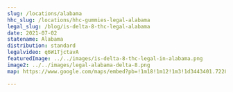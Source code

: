 ```yaml
---
slug: /locations/alabama
hhc_slug: /locations/hhc-gummies-legal-alabama
legal_slug: /blog/is-delta-8-thc-legal-alabama
date: 2021-07-02
statename: Alabama
distribution: standard
legalvideo: q6W1TjctavA
featuredImage: ../../images/is-delta-8-thc-legal-in-alabama.png
image2: ../../images/legal-alabama-delta-8.png
map: https://www.google.com/maps/embed?pb=!1m18!1m12!1m3!1d3443401.722889269!2d-88.92417097936256!3d32.560931117312826!2m3!1f0!2f0!3f0!3m2!1i1024!2i768!4f13.1!3m3!1m2!1s0x88867f341f4bfe75%3A0x5e55343553c8cce9!2sAlabama!5e0!3m2!1sen!2sus!4v1624560530158!5m2!1sen!2sus

---
```

